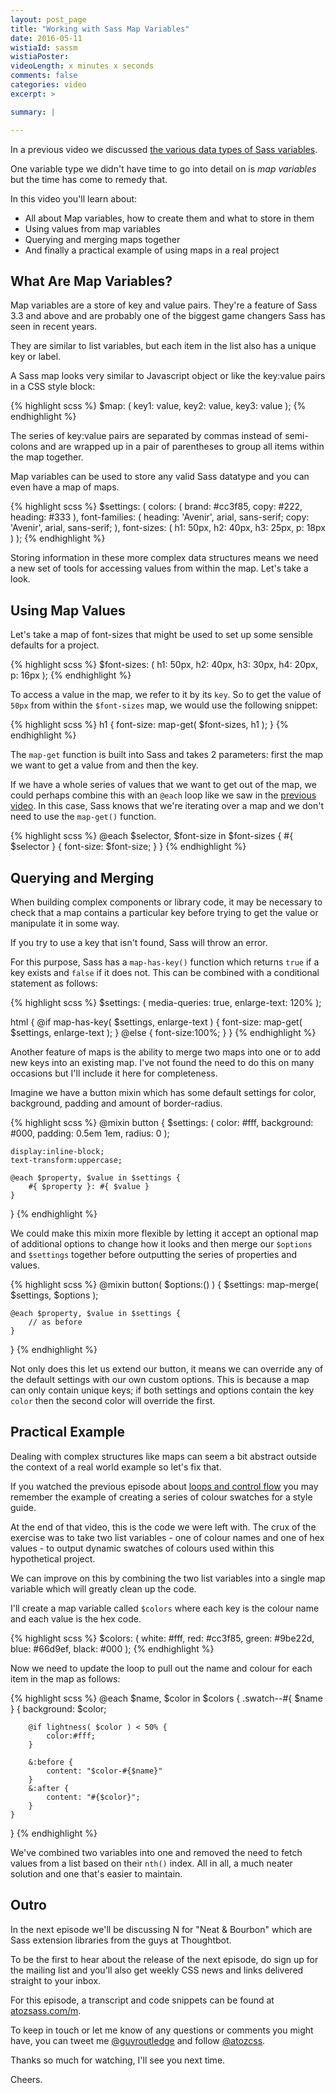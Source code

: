 ```yaml
---
layout: post_page
title: "Working with Sass Map Variables"
date: 2016-05-11
wistiaId: sassm
wistiaPoster: 
videoLength: x minutes x seconds
comments: false
categories: video
excerpt: >

summary: |

---
```


In a previous video we discussed [the various data types of Sass
variables](http://www.atozsass.com/d).

One variable type we didn't have time to go into detail on is *map
variables* but the time has come to remedy that.

In this video you'll learn about:

* All about Map variables, how to create them and what to store in them
* Using values from map variables
* Querying and merging maps together
* And finally a practical example of using maps in a real project

## What Are Map Variables?

Map variables are a store of key and value pairs. They're a feature of
Sass 3.3 and above and are probably one of the biggest game changers
Sass has seen in recent years.

They are similar to list variables, but each item in the list also has
a unique key or label.

A Sass map looks very similar to Javascript object or like the key:value
pairs in a CSS style block:

{% highlight scss %}
$map: (
	key1: value,
	key2: value,
	key3: value
);
{% endhighlight %}

The series of key:value pairs are separated by commas instead of
semi-colons and are wrapped up in a pair of parentheses to group all
items within the map together.

Map variables can be used to store any valid Sass datatype and you can
even have a map of maps.

{% highlight scss %}
$settings: (
	colors: (
		brand: #cc3f85,
		copy: #222,
		heading: #333
	),
	font-families: (
		heading: 'Avenir', arial, sans-serif;
		copy: 'Avenir', arial, sans-serif;
	),
	font-sizes: (
		h1: 50px,
		h2: 40px,
		h3: 25px,
		p: 18px
	)
);
{% endhighlight %}

Storing information in these more complex data structures means we need
a new set of tools for accessing values from within the map. Let's take
a look.

## Using Map Values

Let's take a map of font-sizes that might be used to set up some
sensible defaults for a project.

{% highlight scss %}
$font-sizes: (
	h1: 50px,
	h2: 40px,
	h3: 30px,
	h4: 20px,
	p: 16px
);
{% endhighlight %}

To access a value in the map, we refer to it by its `key`. So to get the
value of `50px` from within the `$font-sizes` map, we would use the
following snippet:

{% highlight scss %}
h1 {
	font-size: map-get( $font-sizes, h1 );
}
{% endhighlight %}

The `map-get` function is built into Sass and takes 2 parameters: first the
map we want to get a value from and then the key.

If we have a whole series of values that we want to get out of the map,
we could perhaps combine this with an `@each` loop like we saw in the
[previous video](http://www.atozsass.com/l). In this case, Sass knows
that we're iterating over a map and we don't need to use the `map-get()`
function.

{% highlight scss %}
@each $selector, $font-size in $font-sizes {
	#{ $selector } {
		font-size: $font-size;
	}
}
{% endhighlight %}


## Querying and Merging

When building complex components or library code, it may be necessary to
check that a map contains a particular key before trying to get the
value or manipulate it in some way. 

If you try to use a key that isn't found, Sass will throw an error.

For this purpose, Sass has a `map-has-key()` function which returns `true`
if a key exists and `false` if it does not. This can be combined with
a conditional statement as follows:

{% highlight scss %}
$settings: (
	media-queries: true,
	enlarge-text: 120%
);

html {
	@if map-has-key( $settings, enlarge-text ) {
		font-size: map-get( $settings, enlarge-text );
	} @else {
		font-size:100%;
	}
}
{% endhighlight %}

Another feature of maps is the ability to merge two maps into one or to
add new keys into an existing map. I've not found the need to do this on
many occasions but I'll include it here for completeness.

Imagine we have a button mixin which has some default settings for
color, background, padding and amount of border-radius.

{% highlight scss %}
@mixin button {
	$settings: (
		color: #fff,
		background: #000,
		padding: 0.5em 1em,
		radius: 0
	);

	display:inline-block;
	text-transform:uppercase;

	@each $property, $value in $settings {
		#{ $property }: #{ $value }
	}
}
{% endhighlight %}

We could make this mixin more flexible by letting it accept an optional
map of additional options to change how it looks and then merge our
`$options` and `$settings` together before outputting the series of
properties and values.

{% highlight scss %}
@mixin button( $options:() ) {
	$settings: map-merge( $settings, $options );

	@each $property, $value in $settings {
		// as before 
	}
}
{% endhighlight %}

Not only does this let us extend our button, it means we can override
any of the default settings with our own custom options. This is because
a map can only contain unique keys; if both settings and options contain
the key `color` then the second color will override the first.


## Practical Example

Dealing with complex structures like maps can seem a bit abstract
outside the context of a real world example so let's fix that.

If you watched the previous episode about [loops and control
flow](http://www.atozsass.com/l) you may remember the example of
creating a series of colour swatches for a style guide.

At the end of that video, this is the code we were left with. The crux
of the exercise was to take two list variables - one of colour names and
one of hex values - to output dynamic swatches of colours used within
this hypothetical project.

We can improve on this by combining the two list variables into a single
map variable which will greatly clean up the code.

I'll create a map variable called `$colors` where each key is the colour
name and each value is the hex code.

{% highlight scss %}
$colors: (
	white: #fff,
	red: #cc3f85,
	green: #9be22d,
	blue: #66d9ef,
	black: #000
);
{% endhighlight %}

Now we need to update the loop to pull out the name and colour for each
item in the map as follows:

{% highlight scss %}
@each $name, $color in $colors {
	.swatch--#{ $name } {
		background: $color;

		@if lightness( $color ) < 50% {
			color:#fff;
		}

		&:before {
			content: "$color-#{$name}"
		}
		&:after {
			content: "#{$color}";
		}
	}
}
{% endhighlight %}

We've combined two variables into one and removed the need to fetch
values from a list based on their `nth()` index. All in all, a much
neater solution and one that's easier to maintain.


## Outro

In the next episode we'll be discussing N for "Neat & Bourbon" which
are Sass extension libraries from the guys at Thoughtbot.

To be the first to hear about the release of the next episode, do sign
up for the mailing list and you'll also get weekly CSS news and links
delivered straight to your inbox.

For this episode, a transcript and code snippets can be found at
[atozsass.com/m](http://www.atozsass.com/m).

To keep in touch or let me know of any questions or comments you might
have, you can tweet me [@guyroutledge](http://www.twitter.com/guyroutledge)
and follow [@atozcss](http://www.twitter.com/atozcss).

Thanks so much for watching, I'll see you next time.

Cheers.

